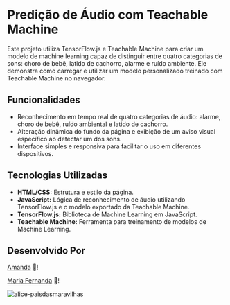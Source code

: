 # Predição de Áudio com Teachable Machine
Este projeto utiliza TensorFlow.js e Teachable Machine para criar um modelo de machine learning capaz de distinguir entre quatro categorias de sons: choro de bebê, latido de cachorro, alarme e ruído ambiente. Ele demonstra como carregar e utilizar um modelo personalizado treinado com Teachable Machine no navegador.

## Funcionalidades
- Reconhecimento em tempo real de quatro categorias de áudio: alarme, choro de bebê, ruído ambiental e latido de cachorro.
- Alteração dinâmica do fundo da página e exibição de um aviso visual específico ao detectar um dos sons.
- Interface simples e responsiva para facilitar o uso em diferentes dispositivos.

## Tecnologias Utilizadas
- **HTML/CSS:** Estrutura e estilo da página.
- **JavaScript:** Lógica de reconhecimento de áudio utilizando TensorFlow.js e o modelo exportado da Teachable Machine.
- **TensorFlow.js:** Biblioteca de Machine Learning em JavaScript.
- **Teachable Machine:** Ferramenta para treinamento de modelos de Machine Learning. 

## Desenvolvido Por

 [Amanda](https://github.com/amxanda) 💛!

 [Maria Fernanda](https://github.com/nandinhaaa) 💛!


![alice-paisdasmaravilhas](https://user-images.githubusercontent.com/91507393/227745123-50487a6f-7843-4c5b-bf9c-79a60d9bfe96.gif)



